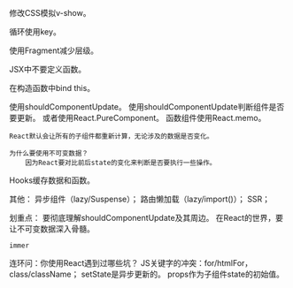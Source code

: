 修改CSS模拟v-show。

循环使用key。

使用Fragment减少层级。

JSX中不要定义函数。

在构造函数中bind this。

使用shouldComponentUpdate。
    使用shouldComponentUpdate判断组件是否要更新。
    或者使用React.PureComponent。
    函数组件使用React.memo。

    React默认会让所有的子组件都重新计算，无论涉及的数据是否变化。

    为什么要使用不可变数据？
        因为React要对比前后state的变化来判断是否要执行一些操作。
  
Hooks缓存数据和函数。

其他：
    异步组件（lazy/Suspense）；
    路由懒加载（lazy/import()）；
    SSR；

划重点：
    要彻底理解shouldComponentUpdate及其周边。
    在React的世界，要让不可变数据深入骨髓。

    immer

连环问：你使用React遇到过哪些坑？
    JS关键字的冲突：for/htmlFor，class/className；
    setState是异步更新的。
    props作为子组件state的初始值。



